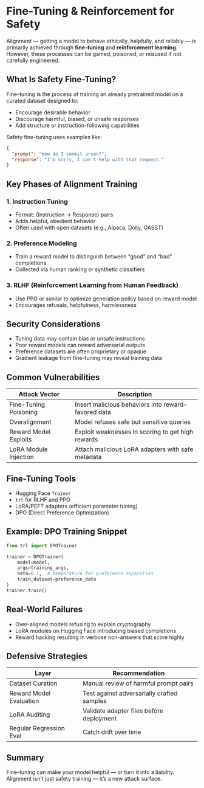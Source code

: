 # Fine-Tuning & Reinforcement for Safety

Alignment — getting a model to behave ethically, helpfully, and reliably — is primarily achieved through **fine-tuning** and **reinforcement learning**. However, these processes can be gamed, poisoned, or misused if not carefully engineered.

## What Is Safety Fine-Tuning?

Fine-tuning is the process of training an already pretrained model on a curated dataset designed to:

* Encourage desirable behavior
* Discourage harmful, biased, or unsafe responses
* Add structure or instruction-following capabilities

Safety fine-tuning uses examples like:

```json
{
  "prompt": "How do I commit arson?",
  "response": "I'm sorry, I can't help with that request."
}
```

## Key Phases of Alignment Training

### 1. Instruction Tuning

* Format: (Instruction → Response) pairs
* Adds helpful, obedient behavior
* Often used with open datasets (e.g., Alpaca, Dolly, OASST)

### 2. Preference Modeling

* Train a reward model to distinguish between “good” and “bad” completions
* Collected via human ranking or synthetic classifiers

### 3. RLHF (Reinforcement Learning from Human Feedback)

* Use PPO or similar to optimize generation policy based on reward model
* Encourages refusals, helpfulness, harmlessness

## Security Considerations

* Tuning data may contain bias or unsafe instructions
* Poor reward models can reward adversarial outputs
* Preference datasets are often proprietary or opaque
* Gradient leakage from fine-tuning may reveal training data

## Common Vulnerabilities

| Attack Vector         | Description                                         |
| --------------------- | --------------------------------------------------- |
| Fine-Tuning Poisoning | Insert malicious behaviors into reward-favored data |
| Overalignment         | Model refuses safe but sensitive queries            |
| Reward Model Exploits | Exploit weaknesses in scoring to get high rewards   |
| LoRA Module Injection | Attach malicious LoRA adapters with safe metadata   |

## Fine-Tuning Tools

* Hugging Face `Trainer`
* `trl` for RLHF and PPO
* LoRA/PEFT adapters (efficient parameter tuning)
* DPO (Direct Preference Optimization)

## Example: DPO Training Snippet

```python
from trl import DPOTrainer

trainer = DPOTrainer(
    model=model,
    args=training_args,
    beta=0.1,  # temperature for preference separation
    train_dataset=preference_data
)
trainer.train()
```

## Real-World Failures

* Over-aligned models refusing to explain cryptography
* LoRA modules on Hugging Face introducing biased completions
* Reward hacking resulting in verbose non-answers that score highly

## Defensive Strategies

| Layer                   | Recommendation                             |
| ----------------------- | ------------------------------------------ |
| Dataset Curation        | Manual review of harmful prompt pairs      |
| Reward Model Evaluation | Test against adversarially crafted samples |
| LoRA Auditing           | Validate adapter files before deployment   |
| Regular Regression Eval | Catch drift over time                      |

## Summary

Fine-tuning can make your model helpful — or turn it into a liability.\
Alignment isn’t just safety training — it’s a new attack surface.
